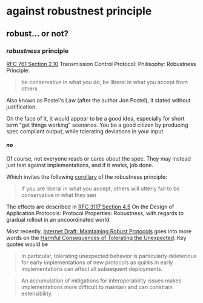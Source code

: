 # against robustnest principle

## robust... or not?

### _robustness_ principle

[RFC 761 Section 2.10] Transmission Control Protocol: Philisophy: Robustness Principle:

> be conservative in what you do, be liberal in what you accept from others

Also known as Postel's Law (after the author Jon Postel),
it stated without justification.

On the face of it,
it would appear to be a good idea,
especially for short term "get things working" scenarios.
You be a good citizen by producing spec compliant output,
while tolerating deviations in your input.

#### _no_

Of course, not everyone reads or cares about the spec.
They may instead just test against implementations,
and if it works, job done.

Which invites the following [corollary] of the robustness principle:

> If you are liberal in what you accept, others will utterly fail to be conservative in what they sen

The effects are described in [RFC 3117 Section 4.5]
On the Design of Application Protocols: Protocol Properties: Robustness,
with regards to gradual rollout in an uncoordinated world.

Most recently,
[Internet Draft: Maintaining Robust Protocols]
goes into more words on the [Harmful Consequences of Tolerating the Unexpected].
Key quotes would be

> In particular,
> tolerating unexpected behavior is particularly deleterious for early implementations of new protocols
> as quirks in early implementations can affect all subsequent deployments.

> An accumulation of mitigations for interoperability issues
> makes implementations more difficult to maintain and can constrain extensibility.

[rfc 761 section 2.10]: https://datatracker.ietf.org/doc/html/rfc761#section-2.10
[corollary]: https://hg.mozilla.org/integration/mozilla-inbound/file/9b2a99adc05e/js/src/jsscan.c#l1612
[rfc 3117 section 4.5]: https://datatracker.ietf.org/doc/html/rfc3117#section-4.5
[internet draft: maintaining robust protocols]: https://datatracker.ietf.org/doc/html/draft-iab-protocol-maintenance
[harmful consequences of tolerating the unexpected]: https://datatracker.ietf.org/doc/html/draft-iab-protocol-maintenance#name-harmful-consequences-of-tol
